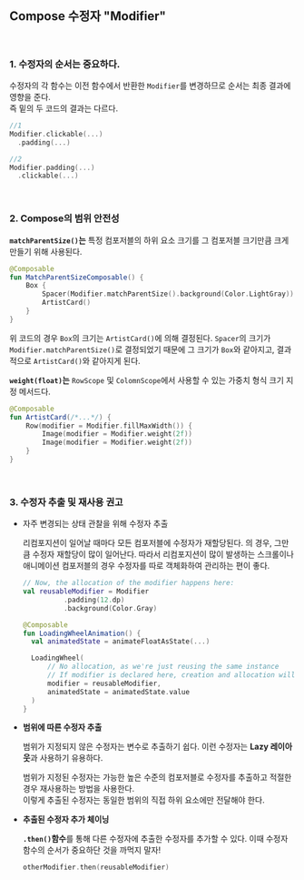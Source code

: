 ## Compose 수정자 "Modifier"
<br>

### 1. 수정자의 순서는 중요하다.

수정자의 각 함수는 이전 함수에서 반환한 `Modifier`를 변경하므로 순서는 최종 결과에 영향을 준다.   
즉 밑의 두 코드의 결과는 다르다.
```kotlin
//1
Modifier.clickable(...)
  .padding(...)

//2
Modifier.padding(...)
  .clickable(...)
```
<br>

### 2. Compose의 범위 안전성

**`matchParentSize()`는** 특정 컴포저블의 하위 요소 크기를 그 컴포저블 크기만큼 크게 만들기 위해 사용된다.
```kotlin
@Composable
fun MatchParentSizeComposable() {
    Box {
        Spacer(Modifier.matchParentSize().background(Color.LightGray))
        ArtistCard()
    }
}
```
위 코드의 경우 `Box`의 크기는 `ArtistCard()`에 의해 결정된다. `Spacer`의 크기가 `Modifier.matchParentSize()`로 결정되었기 때문에 그 크기가 
`Box`와 같아지고, 결과적으로 `ArtistCard()`와 같아지게 된다.
<br>

**`weight(float)`는** `RowScope` 및 `ColomnScope`에서 사용할 수 있는 가중치 형식 크기 지정 메서드다.
```kotlin
@Composable
fun ArtistCard(/*...*/) {
    Row(modifier = Modifier.fillMaxWidth()) {
        Image(modifier = Modifier.weight(2f))
        Image(modifier = Modifier.weight(2f))
    }
}
```
<br>

### 3. 수정자 추출 및 재사용 권고

- 자주 변경되는 상태 관찰을 위해 수정자 추출

  리컴포지션이 일어날 때마다 모든 컴포저블에 수정자가 재할당된다. 의 경우, 
  그만큼 수정자 재할당이 많이 일어난다. 따라서 리컴포지션이 많이 발생하는 스크롤이나 애니메이션 컴포저블의 경우 수정자를 따로 객체화하여 관리하는 편이 좋다.
  ```kotlin
  // Now, the allocation of the modifier happens here:
  val reusableModifier = Modifier
            .padding(12.dp)
            .background(Color.Gray)

  @Composable
  fun LoadingWheelAnimation() {
    val animatedState = animateFloatAsState(...)

    LoadingWheel(
        // No allocation, as we're just reusing the same instance
        // If modifier is declared here, creation and allocation will happen on every frame of the animation!
        modifier = reusableModifier,
        animatedState = animatedState.value
    )
  }
  ```

- **범위에 따른 수정자 추출**

  범위가 지정되지 않은 수정자는 변수로 추출하기 쉽다. 이런 수정자는 **Lazy 레이아웃**과 사용하기 유용하다.

  범위가 지정된 수정자는 가능한 높은 수준의 컴포저블로 수정자를 추출하고 적절한 경우 재사용하는 방법을 사용한다.   
  이렇게 추출된 수정자는 동일한 범위의 직접 하위 요소에만 전달해야 한다.

- **추출된 수정자 추가 체이닝**
  
  **`.then()`함수**를 통해 다른 수정자에 추출한 수정자를 추가할 수 있다. 이때 수정자 함수의 순서가 중요하단 것을 까먹지 말자!
  ```kotlin
  otherModifier.then(reusableModifier)
  ```



